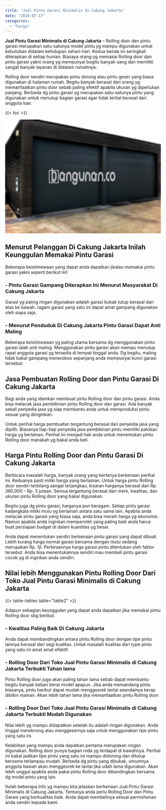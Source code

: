 ```yaml
---
title: "Jual Pintu Garasi Minimalis di Cakung Jakarta"
date: "2024-07-17"
categories: 
  - "harga"
---
```


**Jual Pintu Garasi Minimalis di Cakung Jakarta** – Rolling door dan pintu garasi merupakan satu-satunya model pintu yg mampu digunakan untuk kebutuhan didalam kehidupan sehari-hari. Kedua benda ini seringkali diterapkan di setiap hunian. Biasaya orang yg memakai Rolling door dan pintu garasi yakni orang yg mempunyai begitu banyak uang dan memiliki sangat banyak layanan di didalam rumahnya.

Rolling door sendiri merupakan pintu dorong atau pintu geser yang biasa digunakan di halaman rumah. Begitu banyak berasal dari orang yg memanfaatkan pintu door sebab paling efektif apabila ukuran yg diperlukan panjang. Berbeda dg pintu garasi yg merupakan satu-satunya pintu yang digunakan untuk menutup bagian garasi agar tidak terliat berasal dari anggota luar.

{{< toc >}}

![Jual Pintu Garasi Minimalis di Cakung Jakarta](/images/pintu-garasi-23.png)

## Menurut Pelanggan Di Cakung Jakarta Inilah Keunggulan Memakai Pintu Garasi

Beberapa keistimewaan yang dapat anda dapatkan jikalau memakai pintu garasi yakni seperti berikut ini!

### \- Pintu Garasi Gampang Diterapkan Ini Menurut Masyarakat Di Cakung Jakarta

Garasi yg paling ringan digunakan adalah garasi bukak tutup berasal dari atas ke bawah. ragam garasi yang satu ini dapat amat gampang digunakan oleh siapa saja.

### \- Menurut Penduduk Di Cakung Jakarta Pintu Garasi Dapat Anti Maling

Beberapa keistimewaan yg paling utama bersama dg menggunakan pintu garasi ialah anti maling. Menggunakan pintu garasi akan mampu menutup rapat anggota garasi yg tersedia di tempat tinggal anda. Dg begitu, maling tidak bakal gampang menerobos sepanjang anda mempunyai kunci garasi tersebut.

## Jasa Pembuatan Rolling Door dan Pintu Garasi Di Cakung Jakarta

Bagi anda yang idamkan membuat pintu Rolling door dan pintu garasi. Anda bisa melacak jasa pembikinan pintu Rolling door dan garasi. Ada banyak sekali penyedia jasa yg siap membantu anda untuk memproduksi pintu sesuai yang diinginkan.

Untuk perihal harga pembuatan tergantung berasal dari penyedia jasa yang dipilih. Biasanya tiap-tiap penyedia jasa pembikinan pintu memiliki patokan harga yg berlainan. Perihal ini menjadi hak anda untuk menentukan pintu Rolling door manakah yg bakal anda beli.

## Harga Pintu Rolling Door dan Pintu Garasi Di Cakung Jakarta

Berbicara masalah harga, banyak orang yang bertanya berkenaan perihal ini. Keduanya pasti miliki harga yang berlainan. Untuk harga pintu Rolling door sendiri terbilang sangat terjangkau, kisaran harganya berasal dari Rp. 360.000 – Rp. 3 jutaan. Semua tergantung berasal dari merk, kwalitas, dan ukuran pintu Rolling door yang bakal digunakan.

Begitu juga dg pintu garasi, harganya pun beragam. Setiap pintu garasi kadangkala miliki mutu yg berlainan antara satu sama lain. Apabila anda melacak pintu garasi yang biasa saja, anda bisa meraih harga yg ekonomis. Namun apabila anda inginkan memperoleh yang paling baik anda harus buat persiapan budget di dalam kuantitas yg besar.

Anda dapat menentukan sendiri berkenaan pintu garasi yang dapat dibuat. Lebih kurang harga normal garasi bersama dengan mutu sedang merupakan Rp. 1jt. Perkiraannya harga garasi pintu ditentukan oleh faktor tersebut. Anda bisa menentukannya sendiri mau membeli pintu garasi cocok yg di inginkan anda sendiri.

## Nilai lebih Menggunakan Pintu Rolling Door Dari Toko Jual Pintu Garasi Minimalis di Cakung Jakarta

{{< table-tables table="table2" >}}

Adapun sebagian keunggulan yang dapat anda dapatkan jika memakai pintu Rolling door sbg berikut.

### \- Kwalitas Paling Baik Di Cakung Jakarta

Anda dapat membandingkan antara pintu Rolling door dengan tipe pintu lainnya berasal dari segi kualitas. Untuk masalah kualitas dari type pintu yang satu ini amat amat efektif.

### \- Rolling Door Dari Toko Jual Pintu Garasi Minimalis di Cakung Jakarta Terbukti Tahan lama

Pintu Rolling door juga akan paling tahan lama sebab dapat membantu begitu banyak beban berat model apapun. Jika anda memandang pintu biasanya, pintu berikut dapat mudah menggesrek lantai seandainya kerap dibikin mainan. Akan lebih tahan lama jika memanfaatkan pintu Rolling door.

### \- Rolling Door Dari Toko Jual Pintu Garasi Minimalis di Cakung Jakarta Terbukti Mudah Digunakan

Nilai lebih yg mampu didapatkan setelah itu adalah ringan digunakan. Anda tinggal mendorong atau menggesernya saja untuk menggunakan tipe pintu yang satu ini.

Kelebihan yang mampu anda dapatkan pertama merupakan ringan digunakan. Rolling door punya bagian roda yg terdapat di bawahnya. Perihal ini bakal jadikan tipe pintu yang satu ini mampu didorong dan ditutup bersama terlampau mudah. Berbeda dg pintu yang dibukak, umumnya anggota bawah akan menggesrek ke lantai jika udah lama digunakan. Akan lebih unggul apabila anda pakai pintu Rolling door dibandingkan bersama dg model pintu yang lain.

Itulah beberapa info yg mampu kita jelaskan berkenaan Jual Pintu Garasi Minimalis di Cakung Jakarta. Tentunya anda perlu Rolling Door dan Pintu Garasi yang berkualitas baik. Anda dapat membelinya sesuai permohonan anda sendiri kepada kami.
